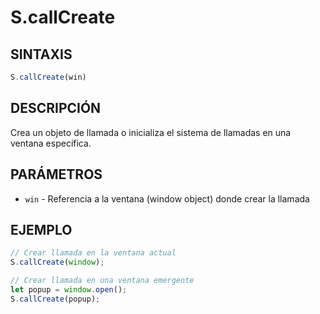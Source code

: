 # S.callCreate

## SINTAXIS
```javascript
S.callCreate(win)
```

## DESCRIPCIÓN
Crea un objeto de llamada o inicializa el sistema de llamadas en una ventana específica.

## PARÁMETROS
- `win` - Referencia a la ventana (window object) donde crear la llamada

## EJEMPLO
```javascript
// Crear llamada en la ventana actual
S.callCreate(window);

// Crear llamada en una ventana emergente
let popup = window.open();
S.callCreate(popup);
```